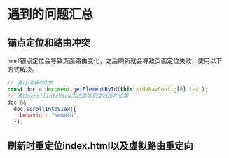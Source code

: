# 遇到的问题汇总
## 锚点定位和路由冲突
`href`锚点定位会导致页面路由变化，之后刷新就会导致页面定位失败，使用以下方式解决。
```javascript
// 通过id获取dom
const doc = document.getElementById(this.sideNavConfig[0].text);
// 通过scrollIntoView方法跳转到文档所在位置
doc &&
  doc.scrollIntoView({
    behavior: "smooth",
  });
```
## 刷新时重定位index.html以及虚拟路由重定向

